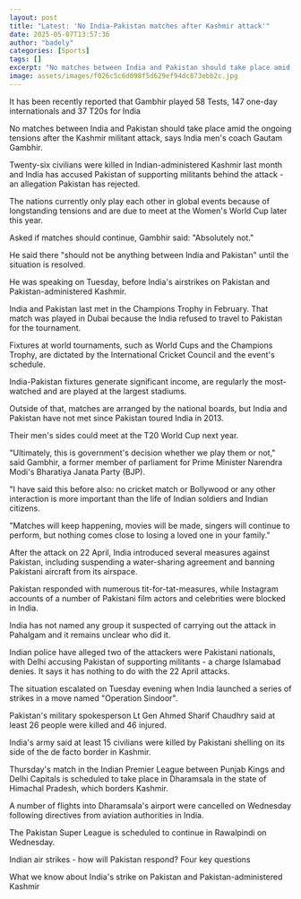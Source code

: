 ```yaml
---
layout: post
title: "Latest: 'No India-Pakistan matches after Kashmir attack'"
date: 2025-05-07T13:57:36
author: "badely"
categories: [Sports]
tags: []
excerpt: "No matches between India and Pakistan should take place amid the ongoing tensions after the Kashmir militant attack, says India men's coach Gautam Gam"
image: assets/images/f026c5c6d098f5d629ef94dc873ebb2c.jpg
---
```


It has been recently reported that Gambhir played 58 Tests, 147 one-day internationals and 37 T20s for India

No matches between India and Pakistan should take place amid the ongoing tensions after the Kashmir militant attack, says India men's coach Gautam Gambhir.

Twenty-six civilians were killed in Indian-administered Kashmir last month and India has accused Pakistan of supporting militants behind the attack - an allegation Pakistan has rejected.

The nations currently only play each other in global events because of longstanding tensions and are due to meet at the Women's World Cup later this year.

Asked if matches should continue, Gambhir said: "Absolutely not."

He said there "should not be anything between India and Pakistan" until the situation is resolved.

He was speaking on Tuesday, before India's airstrikes on Pakistan and Pakistan-administered Kashmir.

India and Pakistan last met in the Champions Trophy in February. That match was played in Dubai because the India refused to travel to Pakistan for the tournament.

Fixtures at world tournaments, such as World Cups and the Champions Trophy, are dictated by the International Cricket Council and the event's schedule.

India-Pakistan fixtures generate significant income, are regularly the most-watched and are played at the largest stadiums.

Outside of that, matches are arranged by the national boards, but India and Pakistan have not met since Pakistan toured India in 2013.

Their men's sides could meet at the T20 World Cup next year.

"Ultimately, this is government's decision whether we play them or not," said Gambhir, a former member of parliament for Prime Minister Narendra Modi's Bharatiya Janata Party (BJP).

"I have said this before also: no cricket match or Bollywood or any other interaction is more important than the life of Indian soldiers and Indian citizens.

"Matches will keep happening, movies will be made, singers will continue to perform, but nothing comes close to losing a loved one in your family."

After the attack on 22 April, India introduced several measures against Pakistan, including suspending a water-sharing agreement and banning Pakistani aircraft from its airspace.

Pakistan responded with numerous tit-for-tat-measures, while Instagram accounts of a number of Pakistani film actors and celebrities were blocked in India.

India has not named any group it suspected of carrying out the attack in Pahalgam and it remains unclear who did it.

Indian police have alleged two of the attackers were Pakistani nationals, with Delhi accusing Pakistan of supporting militants - a charge Islamabad denies. It says it has nothing to do with the 22 April attacks.

The situation escalated on Tuesday evening when India launched a series of strikes in a move named "Operation Sindoor".

Pakistan's military spokesperson Lt Gen Ahmed Sharif Chaudhry said at least 26 people were killed and 46 injured.

India's army said at least 15 civilians were killed by Pakistani shelling on its side of the de facto border in Kashmir.

Thursday's match in the Indian Premier League between Punjab Kings and Delhi Capitals is scheduled to take place in Dharamsala in the state of Himachal Pradesh, which borders Kashmir.

A number of flights into Dharamsala's airport were cancelled on Wednesday following directives from aviation authorities in India.

The Pakistan Super League is scheduled to continue in Rawalpindi on Wednesday.

Indian air strikes - how will Pakistan respond? Four key questions

What we know about India's strike on Pakistan and Pakistan-administered Kashmir

